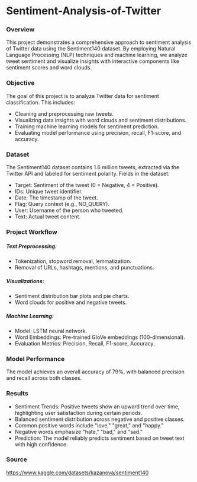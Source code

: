 # Sentiment-Analysis-of-Twitter

### Overview

This project demonstrates a comprehensive approach to sentiment analysis of Twitter data using the Sentiment140 dataset. By employing Natural Language Processing (NLP) techniques and machine learning, we analyze tweet sentiment and visualize insights with interactive components like sentiment scores and word clouds.

### Objective

The goal of this project is to analyze Twitter data for sentiment classification. This includes:

- Cleaning and preprocessing raw tweets.
- Visualizing data insights with word clouds and sentiment distributions.
- Training machine learning models for sentiment prediction.
- Evaluating model performance using precision, recall, F1-score, and accuracy.

### Dataset 

The Sentiment140 dataset contains 1.6 million tweets, extracted via the Twitter API and labeled for sentiment polarity.
Fields in the dataset:

- Target: Sentiment of the tweet (0 = Negative, 4 = Positive).
- IDs: Unique tweet identifier.
- Date: The timestamp of the tweet.
- Flag: Query context (e.g., NO_QUERY).
- User: Username of the person who tweeted.
- Text: Actual tweet content.

### Project Workflow

##### Text Preprocessing:
- Tokenization, stopword removal, lemmatization.
- Removal of URLs, hashtags, mentions, and punctuations.

##### Visualizations:
- Sentiment distribution bar plots and pie charts.
- Word clouds for positive and negative tweets.

##### Machine Learning:
- Model: LSTM neural network.
- Word Embeddings: Pre-trained GloVe embeddings (100-dimensional).
- Evaluation Metrics: Precision, Recall, F1-score, Accuracy.

### Model Performance

The model achieves an overall accuracy of 79%, with balanced precision and recall across both classes.

### Results

- Sentiment Trends: Positive tweets show an upward trend over time, highlighting user satisfaction during certain periods.
- Balanced sentiment distribution across negative and positive classes.
- Common positive words include "love," "great," and "happy."
- Negative words emphasize "hate," "bad," and "sad."
- Prediction: The model reliably predicts sentiment based on tweet text with high confidence.

### Source

https://www.kaggle.com/datasets/kazanova/sentiment140
